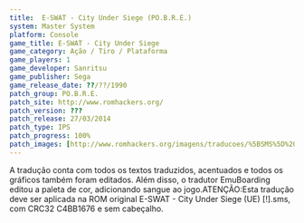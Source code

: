 ```yaml
---
title:  E-SWAT - City Under Siege (PO.B.R.E.)
system: Master System
platform: Console
game_title: E-SWAT - City Under Siege
game_category: Ação / Tiro / Plataforma
game_players: 1
game_developer: Sanritsu
game_publisher: Sega
game_release_date: ??/??/1990
patch_group: PO.B.R.E.
patch_site: http://www.romhackers.org/
patch_version: ???
patch_release: 27/03/2014
patch_type: IPS
patch_progress: 100%
patch_images: [http://www.romhackers.org/imagens/traducoes/%5BSMS%5D%20E-SWAT%20-%20City%20Under%20Siege%20-%20POBRE%20-%2001.png,http://www.romhackers.org/imagens/traducoes/%5BSMS%5D%20E-SWAT%20-%20City%20Under%20Siege%20-%20POBRE%20-%2002.png,http://www.romhackers.org/imagens/traducoes/%5BSMS%5D%20E-SWAT%20-%20City%20Under%20Siege%20-%20POBRE%20-%2003.png]
---
```

A tradução conta com todos os textos traduzidos, acentuados e todos os gráficos também foram editados. Além disso, o tradutor EmuBoarding editou a paleta de cor, adicionando sangue ao jogo.ATENÇÃO:Esta tradução deve ser aplicada na ROM original E-SWAT - City Under Siege (UE) [!].sms, com CRC32 C4BB1676 e sem cabeçalho.